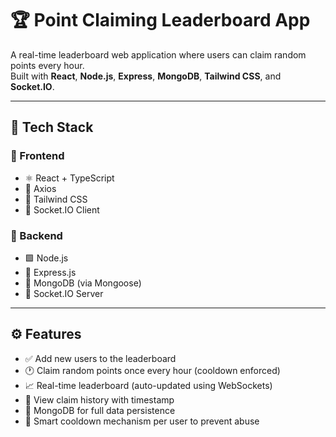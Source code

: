 # 🏆 Point Claiming Leaderboard App

A real-time leaderboard web application where users can claim random points every hour.  
Built with **React**, **Node.js**, **Express**, **MongoDB**, **Tailwind CSS**, and **Socket.IO**.

---

## 🔧 Tech Stack

### 🔹 Frontend
- ⚛️ React + TypeScript
- 📡 Axios
- 🎨 Tailwind CSS
- 🔌 Socket.IO Client

### 🔸 Backend
- 🟩 Node.js
- 🚀 Express.js
- 🍃 MongoDB (via Mongoose)
- 📢 Socket.IO Server

---

## ⚙️ Features

- ✅ Add new users to the leaderboard  
- 🕐 Claim random points once every hour (cooldown enforced)  
- 📈 Real-time leaderboard (auto-updated using WebSockets)  
- 📜 View claim history with timestamp  
- 💾 MongoDB for full data persistence  
- 🧠 Smart cooldown mechanism per user to prevent abuse

